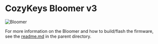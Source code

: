 # CozyKeys Bloomer v3

![Bloomer](http://assets.cozykeys.xyz/images/keyboards/bloomer-v3/bloomer-v3-angle_800x800.jpg)

For more information on the Bloomer and how to build/flash the firmware, see
the [readme.md](../readme.md) in the parent directory.
